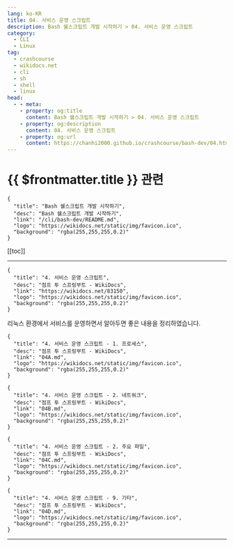```yaml
---
lang: ko-KR
title: 04. 서비스 운영 스크립트
description: Bash 쉘스크립트 개발 시작하기 > 04. 서비스 운영 스크립트
category:
  - CLI
  - Linux
tag: 
  - crashcourse
  - wikidocs.net
  - cli
  - sh
  - shell
  - linux
head:
  - - meta:
    - property: og:title
      content: Bash 쉘스크립트 개발 시작하기 > 04. 서비스 운영 스크립트
    - property: og:description
      content: 04. 서비스 운영 스크립트
    - property: og:url
      content: https://chanhi2000.github.io/crashcourse/bash-dev/04.html
---
```


# {{ $frontmatter.title }} 관련

```component VPCard
{
  "title": "Bash 쉘스크립트 개발 시작하기",
  "desc": "Bash 쉘스크립트 개발 시작하기",
  "link": "/cli/bash-dev/README.md",
  "logo": "https://wikidocs.net/static/img/favicon.ico",
  "background": "rgba(255,255,255,0.2)"
}
```

[[toc]]

---

```component VPCard
{
  "title": "4. 서비스 운영 스크립트",
  "desc": "점프 투 스프링부트 - WikiDocs",
  "link": "https://wikidocs.net/83150",
  "logo": "https://wikidocs.net/static/img/favicon.ico",
  "background": "rgba(255,255,255,0.2)"
}
```

리눅스 환경에서 서비스를 운영하면서 알아두면 좋은 내용을 정리하였습니다.

```component VPCard
{
  "title": "4. 서비스 운영 스크립트 - 1. 프로세스",
  "desc": "점프 투 스프링부트 - WikiDocs",
  "link": "04A.md",
  "logo": "https://wikidocs.net/static/img/favicon.ico",
  "background": "rgba(255,255,255,0.2)"
}
```

```component VPCard
{
  "title": "4. 서비스 운영 스크립트 - 2. 네트워크",
  "desc": "점프 투 스프링부트 - WikiDocs",
  "link": "04B.md",
  "logo": "https://wikidocs.net/static/img/favicon.ico",
  "background": "rgba(255,255,255,0.2)"
}
```

```component VPCard
{
  "title": "4. 서비스 운영 스크립트 - 2. 주요 파일",
  "desc": "점프 투 스프링부트 - WikiDocs",
  "link": "04C.md",
  "logo": "https://wikidocs.net/static/img/favicon.ico",
  "background": "rgba(255,255,255,0.2)"
}
```

```component VPCard
{
  "title": "4. 서비스 운영 스크립트 - 9. 기타",
  "desc": "점프 투 스프링부트 - WikiDocs",
  "link": "04D.md",
  "logo": "https://wikidocs.net/static/img/favicon.ico",
  "background": "rgba(255,255,255,0.2)"
}
```

---

<TagLinks />